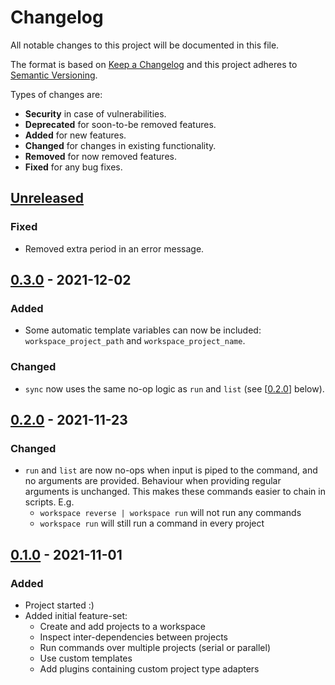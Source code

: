 # Changelog
All notable changes to this project will be documented in this file.

The format is based on [Keep a Changelog] and this project adheres to
[Semantic Versioning].

Types of changes are:
* **Security** in case of vulnerabilities.
* **Deprecated** for soon-to-be removed features.
* **Added** for new features.
* **Changed** for changes in existing functionality.
* **Removed** for now removed features.
* **Fixed** for any bug fixes.

## [Unreleased]
### Fixed
* Removed extra period in an error message.


## [0.3.0] - 2021-12-02
### Added
* Some automatic template variables can now be included: `workspace_project_path` and `workspace_project_name`.

### Changed
* `sync` now uses the same no-op logic as `run` and `list` (see [[0.2.0]] below).

## [0.2.0] - 2021-11-23
### Changed
* `run` and `list` are now no-ops when input is piped to the command, and no arguments are provided. Behaviour when providing regular arguments is unchanged. This makes these commands easier to chain in scripts. E.g.
  - `workspace reverse | workspace run` will not run any commands
  - `workspace run` will still run a command in every project

## [0.1.0] - 2021-11-01
### Added
* Project started :)
* Added initial feature-set:
  - Create and add projects to a workspace
  - Inspect inter-dependencies between projects
  - Run commands over multiple projects (serial or parallel)
  - Use custom templates
  - Add plugins containing custom project type adapters

[Unreleased]: https://github.com/jacksmith15/workspace-cli/compare/0.3.0..HEAD
[0.3.0]: https://github.com/jacksmith15/workspace-cli/compare/0.2.0..0.3.0
[0.2.0]: https://github.com/jacksmith15/workspace-cli/compare/0.1.0..0.2.0
[0.1.0]: https://github.com/jacksmith15/workspace-cli/compare/initial..0.1.0

[Keep a Changelog]: http://keepachangelog.com/en/1.0.0/
[Semantic Versioning]: http://semver.org/spec/v2.0.0.html

[_release_link_format]: https://github.com/jacksmith15/workspace-cli/compare/{previous_tag}..{tag}
[_breaking_change_token]: BREAKING

